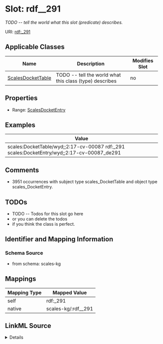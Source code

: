 

# Slot: rdf__291


_TODO -- tell the world what this slot (predicate) describes._





URI: [rdf:_291](http://www.w3.org/1999/02/22-rdf-syntax-ns#_291)



<!-- no inheritance hierarchy -->





## Applicable Classes

| Name | Description | Modifies Slot |
| --- | --- | --- |
| [ScalesDocketTable](../classes/ScalesDocketTable.md) | TODO -- tell the world what this class (type) describes |  no  |







## Properties

* Range: [ScalesDocketEntry](../classes/ScalesDocketEntry.md)






## Examples

| Value |
| --- |
| scales:DocketTable/wyd;;2:17-cv-00087 rdf:_291 scales:DocketEntry/wyd;;2:17-cv-00087_de291 |

## Comments

* 3951 occurrences with subject type scales_DocketTable and object type scales_DocketEntry.

## TODOs

* TODO -- Todos for this slot go here
* or you can delete the todos
* if you think the class is perfect.

## Identifier and Mapping Information







### Schema Source


* from schema: scales-kg




## Mappings

| Mapping Type | Mapped Value |
| ---  | ---  |
| self | rdf:_291 |
| native | scales-kg/:rdf__291 |




## LinkML Source

<details>
```yaml
name: rdf__291
description: TODO -- tell the world what this slot (predicate) describes.
todos:
- TODO -- Todos for this slot go here
- or you can delete the todos
- if you think the class is perfect.
comments:
- 3951 occurrences with subject type scales_DocketTable and object type scales_DocketEntry.
examples:
- value: scales:DocketTable/wyd;;2:17-cv-00087 rdf:_291 scales:DocketEntry/wyd;;2:17-cv-00087_de291
from_schema: scales-kg
rank: 1000
slot_uri: rdf:_291
alias: rdf__291
domain_of:
- scales_DocketTable
range: scales_DocketEntry

```
</details>